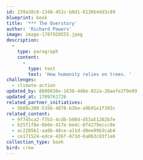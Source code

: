 ```yaml
---
id: 239a38c6-1348-452c-b8d1-8136b4dd3c89
blueprint: book
title: '*** The Overstory'
author: 'Richard Powers'
image: image-1707920555.jpeg
description:
  -
    type: paragraph
    content:
      -
        type: text
        text: 'How humanity relies on trees. '
challenges:
  - climate-action
updated_by: 0800036e-1638-4d6e-822a-26aefe2f9e99
updated_at: 1709761726
related_partner_initiatives:
  - 5b08c208-5356-4878-b3be-a9b91e1f383c
related_content:
  - 9f745ca2-f7b3-4cdb-b90d-d53a51262b7e
  - b25f1f8e-6b0e-417e-be4c-0f4279eccc9e
  - ac220561-aa8b-48ce-a11d-d0ee99b3cab4
  - ce171524-edce-436f-873d-6a863c83f1e6
collection_type: book
bird: crow
---
```

